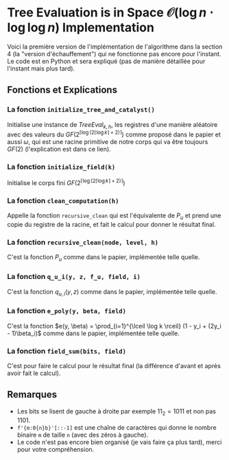 # Tree Evaluation is in Space $\mathcal{O}(\log n \cdot \log \log n)$ Implementation

Voici la première version de l'implémentation de l'algorithme dans la section 4 (la "version d'échauffement") qui ne fonctionne pas encore pour l'instant. Le code est en Python et sera expliqué (pas de manière détaillée pour l'instant mais plus tard).

## Fonctions et Explications

### La fonction `initialize_tree_and_catalyst()`
Initialise une instance de $TreeEval_{k, h}$, les registres d'une manière aléatoire avec des valeurs du $GF(2 ^{\lceil \log ( 2 \lceil \log k \rceil + 2) \rceil})$ comme proposé dans le papier et aussi $\omega$, qui est une racine primitive de notre corps qui va être toujours $GF(2)$ (l'explication est dans ce lien).

### La fonction `initialize_field(k)`
Initialise le corps fini $GF(2 ^{\lceil \log ( 2 \lceil \log k \rceil + 2) \rceil})$

### La fonction `clean_computation(h)`
Appelle la fonction `recursive_clean` qui est l'équivalente de $P_u$ et prend une copie du registre de la racine, et fait le calcul pour donner le résultat final.

### La fonction `recursive_clean(node, level, h)`
C'est la fonction $P_u$ comme dans le papier, implémentée telle quelle.

### La fonction `q_u_i(y, z, f_u, field, i)`
C'est la fonction $q_{u,i}(y, z)$ comme dans le papier, implémentée telle quelle.

### La fonction `e_poly(y, beta, field)`
C'est la fonction $e(y, \beta) = \prod_{i=1}^{\lceil \log k \rceil} (1 - y_i + (2y_i - 1)\beta_i)$ comme dans le papier, implémentée telle quelle.

### La fonction `field_sum(bits, field)`
C'est pour faire le calcul pour le résultat final (la différence d'avant et après avoir fait le calcul).

## Remarques
- Les bits se lisent de gauche à droite par exemple $11_2 = 1011$ et non pas $1101$.
- `f'{m:0{n}b}'[::-1]` est une chaîne de caractères qui donne le nombre binaire `m` de taille `n` (avec des zéros à gauche).
- Le code n'est pas encore bien organisé (je vais faire ça plus tard), merci pour votre compréhension.
